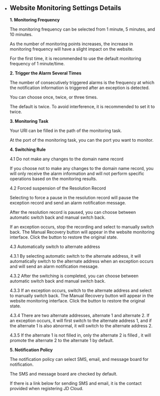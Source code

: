 - ## **Website Monitoring Settings Details**

  **1. Monitoring Frequency**

  The monitoring frequency can be selected from 1 minute, 5 minutes, and 10 minutes.

  As the number of monitoring points increases, the increase in monitoring frequency will have a slight impact on the website.

  For the first time, it is recommended to use the default monitoring frequency of 1 minute/time.

   

  **2. Trigger the Alarm Several Times**

  The number of consecutively triggered alarms is the frequency at which the notification information is triggered after an exception is detected.

  You can choose once, twice, or three times.

  The default is twice. To avoid interference, it is recommended to set it to twice.

   

  **3. Monitoring Task**

  Your URI can be filled in the path of the monitoring task.

  At the port of the monitoring task, you can the port you want to monitor.

   

  **4. Switching Rule**

  4.1 Do not make any changes to the domain name record

  If you choose not to make any changes to the domain name record, you will only receive the alarm information and will not perform specific operations based on the monitoring results.

  4.2 Forced suspension of the Resolution Record

  Selecting to force a pause in the resolution record will pause the exception record and send an alarm notification message.

  After the resolution record is paused, you can choose between automatic switch back and manual switch back.

  If an exception occurs, stop the recording and select to manually switch back. The Manual Recovery button will appear in the website monitoring interface. Click the button to restore the original state.

  4.3 Automatically switch to alternate address

  4.3.1 By selecting automatic switch to the alternate address, it will automatically switch to the alternate address when an exception occurs and will send an alarm notification message.

  4.3.2 After the switching is completed, you can choose between automatic switch back and manual switch back.

  4.3.3 If an exception occurs, switch to the alternate address and select to manually switch back. The Manual Recovery button will appear in the website monitoring interface. Click the button to restore the original state.

  4.3.4 There are two alternate addresses, alternate 1 and alternate 2. If an exception occurs, it will first switch to the alternate address 1, and if the alternate 1 is also abnormal, it will switch to the alternate address 2.

  4.3.5 If the alternate 1 is not filled in, only the alternate 2 is filled , it will promote the alternate 2 to the alternate 1 by default.

   

  **5. Notification Policy**

  The notification policy can select SMS, email, and message board for notification.

  The SMS and message board are checked by default.

  If there is a link below for sending SMS and email, it is the contact provided when registering JD Cloud.

   
